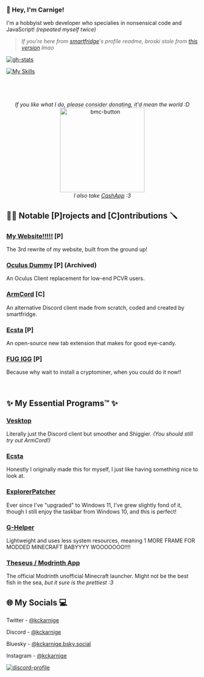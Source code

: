 ### 👋 Hey, I'm Carnige!

I'm a hobbyist web developer who specialies in nonsensical code and JavaScript! _(repeated myself twice)_

> *If you're here from [smartfridge](https://github.com/smartfrigde)'s profile readme, broski stole from [this version](https://github.com/kckarnige/kckarnige/tree/e37c8eb15ef2d70efc931c78bab7686a97dd6579) lmao*

[![gh-stats](https://github-readme-stats.vercel.app/api/top-langs/?username=kckarnige&bg_color=1a1c1f&hide_border=true&theme=dark&border_radius=8px&layout=compact&hide=powershell,lua,c%2B%2B,makefile)](https://github.com/anuraghazra/github-readme-stats)

[![My Skills](https://skillicons.dev/icons?i=js,html,css,nodejs,electron,ps)](https://skillicons.dev)

<h1></h1>
<br>

<p align="center">
  <i>If you like what I do, please consider donating, it'd mean the world :D</i>
  <br>
  <a href="https://www.buymeacoffee.com/kckarnige" target="_blank">
    <img width="222" alt="bmc-button" src="https://github.com/kckarnige/kckarnige/assets/32397453/8da1edcc-2c3b-4628-8d82-4b53025a16ee">
  </a>
  <br>
  <i>I also take <a href="https://cash.app/$kckarnige">CashApp</a> :3</i>
</p>


## 👷‍♂️ Notable [P]rojects and [C]ontributions 🪛

### [My Website!!!!!](https://kckarnige.is-a.dev/) [P]
The 3rd rewrite of my website, built from the ground up!

### [Oculus Dummy](https://github.com/kckarnige/OculusDummy) [P] (Archived)
An Oculus Client replacement for low-end PCVR users.

### [ArmCord](https://github.com/ArmCord/ArmCord) [C]
An alternative Discord client made from scratch, coded and created by smartfridge.

### [Ecsta](https://github.com/kckarnige/EcstaTab) [P]
An open-source new tab extension that makes for good eye-candy.

### [FUG IGG](https://gist.github.com/kckarnige/6dfff1025b5da69399c26957ee47b445) [P]
Because why wait to install a cryptominer, when you could do it now!!

<br>

## ✨ My Essential Programs™ ✨

### [Vesktop](https://github.com/Vencord/Vesktop)
Literally just the Discord client but smoother and Shiggier. *(You should still try out ArmCord!)*

### [Ecsta](https://github.com/kckarnige/EcstaTab)
Honestly I originally made this for myself, I just like having something nice to look at.

### [ExplorerPatcher](https://github.com/valinet/ExplorerPatcher)
Ever since I've "upgraded" to Windows 11, I've grew slightly fond of it, though I still enjoy the taskbar from Windows 10, and this is perfect!

### [G-Helper](https://github.com/seerge/g-helper)
Lightweight and uses less system resources, meaning 1 MORE FRAME FOR MODDED MINECRAFT BABYYYY WOOOOOOO!!!!

### [Theseus / Modrinth App](https://github.com/modrinth/theseus)
The official Modrinth unofficial Minecraft launcher. Might not be the best fish in the sea, *but it sure is the prettiest :3*

## 🌐 My Socials 💻

Twitter - [@kckarnige](https://twitter.com/kckarnige)

Discord - [@kckarnige](https://discord.com/users/634168893644210186)

Bluesky - [@kckarnige.bsky.social](https://bsky.app/profile/kckarnige.bsky.social)

Instagram - [@kckarnige](https://instagram.com/kckarnige)

[![discord-profile](https://lanyard.kyrie25.me/api/634168893644210186?bg=1a1c1f&borderRadius=8px&gradient=aaaaaa&hideDiscrim=true&globalName=true&idleMessage=Probably%20going%20through%20coder%27s%20block.&useDisplayName=true)](https://github.com/kyrie25/lanyard-profile-readme)
